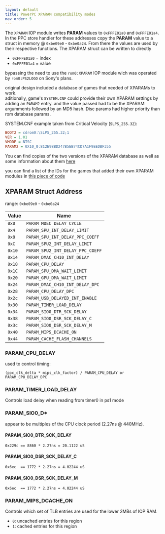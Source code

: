```yaml
---
layout: default
title: PowerPC XPARAM compatibility modes
nav_order: 5
---
```


The `XPARAM` IOP module writes **PARAM** values to `0xFFFE01a0` and `0xFFFE01a4`.  
In the PPC store handler for these addresses copy the **PARAM** value to a  
struct in memory @ `0xbe09e0` - `0xbe0a24`. From there the values are used 
by their respective functions. The XPARAM struct can be written to directly  

- `0xFFFE01a0` = index
- `0xFFFE01a4` = value


bypassing the need to use the `rom0:XPARAM` IOP module wich was operated by `rom0:PS2LOGO` on Sony's plans.  

original design included a database of games that needed of XPARAMs to work.  
aditionally, game's `SYSTEM.CNF` could provide their own XPARAM settings by adding an `PARAM2` entry. and the value passed had to be the XPARAM argumments followed by an MD5 hash. Disc params had higher priority than rom database params.


SYSTEM.CNF example taken from Critical Velocity (`SLPS_255.32`):
```ini
BOOT2 = cdrom0:\SLPS_255.32;1
VER = 1.01
VMODE = NTSC
PARAM2 = 0X10_0:812E98BD247B5EB74CD7A1F9EEDBF355
```

[^1]: PS3/PS4_emulators: on PS3/PS4 emulated PS2. the `SYSTEM.CNF` entry looked for is `PARAM4`, and the module was renamed to `rom0:XPARAM2`.

You can find copies of the two versions of the XPARAM database as well as some information about them [here](https://github.com/ps2homebrew/Open-PS2-Loader/tree/master/notes/xparam)

you can find a list of the IDs for the games that added their own XPARAM modules in [this piece of code](https://github.com/ps2homebrew/Open-PS2-Loader/blob/master/src/xparam.c#L16-L51)


## XPARAM Struct Address

range: `0xbe09e0` - `0xbe0a24`

| Value  | Name                             |
| ------ | -------------------------------- |
| `0x0`  | `PARAM_MDEC_DELAY_CYCLE`         |
| `0x4`  | `PARAM_SPU_INT_DELAY_LIMIT`      |
| `0x8`  | `PARAM_SPU_INT_DELAY_PPC_COEFF`  |
| `0xC`  | `PARAM_SPU2_INT_DELAY_LIMIT`     |
| `0x10` | `PARAM_SPU2_INT_DELAY_PPC_COEFF` |
| `0x14` | `PARAM_DMAC_CH10_INT_DELAY`      |
| `0x18` | `PARAM_CPU_DELAY`                |
| `0x1C` | `PARAM_SPU_DMA_WAIT_LIMIT`       |
| `0x20` | `PARAM_GPU_DMA_WAIT_LIMIT`       |
| `0x24` | `PARAM_DMAC_CH10_INT_DELAY_DPC`  |
| `0x28` | `PARAM_CPU_DELAY_DPC`            |
| `0x2c` | `PARAM_USB_DELAYED_INT_ENABLE`   |
| `0x30` | `PARAM_TIMER_LOAD_DELAY`         |
| `0x34` | `PARAM_SIO0_DTR_SCK_DELAY`       |
| `0x38` | `PARAM_SIO0_DSR_SCK_DELAY_C`     |
| `0x3c` | `PARAM_SIO0_DSR_SCK_DELAY_M`     |
| `0x40` | `PARAM_MIPS_DCACHE_ON`           |
| `0x44` | `PARAM_CACHE_FLASH_CHANNELS`     |

### PARAM_CPU_DELAY
used to control timing: 
```
(ppc_clk_delta * mips_clk_factor) / PARAM_CPU_DELAY or PARAM_CPU_DELAY_DPC
```

### PARAM_TIMER_LOAD_DELAY
Controls load delay when reading from timer0 in ps1 mode

### PARAM_SIO0_D* 
appear to be multiples of the CPU clock period (2.27ns @ 440MHz).
#### PARAM_SIO0_DTR_SCK_DELAY
```
0x229c == 8860 * 2.27ns = 20.1122 uS
```
#### PARAM_SIO0_DSR_SCK_DELAY_C
```
0x6ec  == 1772 * 2.27ns = 4.02244 uS
```
#### PARAM_SIO0_DSR_SCK_DELAY_M
```
0x6ec  == 1772 * 2.27ns = 4.02244 uS
```

### PARAM_MIPS_DCACHE_ON
Controls which set of TLB entries are used for the lower 2MBs of IOP RAM.
- `0`: uncached entries for this region
- `1`: cached entries for this region